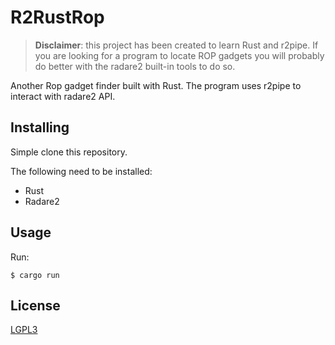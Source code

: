 
# R2RustRop

> **Disclaimer**: this project has been created to learn Rust and r2pipe. If you are looking for a program to locate ROP gadgets you will probably do better with the radare2 built-in tools to do so.

Another Rop gadget finder built with Rust. The program uses r2pipe to interact with radare2 API.  

## Installing

Simple clone this repository.

The following need to be installed:

- Rust
- Radare2

## Usage

Run:

    $ cargo run

## License

  [LGPL3](LICENSE)
